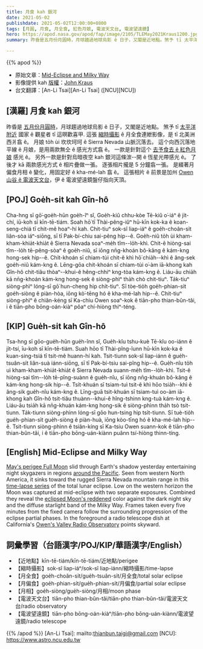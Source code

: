 ```yaml
---
title: 月食 kah 銀河
date: 2021-05-02
publishdate: 2021-05-02T12:00:00+0800
tags: [月圓, 月食, 月全食, 紅色月娘, 電波天文台, 電波望遠鏡]
hero: https://apod.nasa.gov/apod/fap/image/2105/TLEMay2021Kraus1200.jpg
summary: 昨昏是五月份月圓時，月球趨過地球烏影 ê 日子，又閣是近地點。煞予 tī 太平洋附近國家 ê 觀星者 tī 這暝歡喜甲.

---
```


{{% apod %}}

- 原始文章：[Mid-Eclipse and Milky Way](https://apod.nasa.gov/apod/ap210502.html)
- 影像提供 kah [版權][copyright]：[John Kraus](https://www.johnkrausphotos.com/)
- 台文翻譯：[An-Li Tsai][An-Li Tsai] ([NCU][NCU])

## [漢羅] 月食 kah 銀河

昨昏是 [五月份月圓時][May's perigee Full Moon]，月球趨過地球烏影 ê 日子，又閣是近地點。
煞予 tī [太平洋附近][around the Pacific] 國家 ê 觀星者 tī 這暝歡喜甲.
這張 [縮時攝影][time-lapse series] ê 月全食連紲影像，是 tī 北美洲西爿翕 ê。
月娘 to̍h ùi 坎坎坷坷 ê Sierra Nevada 山脈沉落去。
這个向西沉落地平線 ê 月娘，是用兩款無仝 ê 感光方式翕 ê。
一款是針對這个 [去予食去 ê 紅色月娘][eclipsed Moon's reddened] 感光 ê。
另外一款是針對烏暗夜空 kah 銀河這條湠--開 ê 恆星光帶感光 ê。
了後才 kā 兩款感光方式 ê 相片疊做一張。
逐張相片攏是 5 分鐘翕一張。
是綴著月偏食月相 ê 變化，用固定好 ê kha-mé-lah 翕 ê。
這張相片 ê 前景是加州 [Owen 山谷 ê 電波天文台][Owen's Valley Radio Observatory]，伊 ê 電波望遠鏡盤仔指向天頂。


## [POJ] Goe̍h-si̍t kah Gîn-hô

Cha-hng sī gō͘-goe̍h-hūn goe̍h-îⁿ sî, Goe̍h-kiû chhu-kòe Tē-kiû o͘-iáⁿ ê ji̍t-chí, iū-koh sī kīn-tē-tiám.
Soah hō͘ tī Thài-pêng-iûⁿ hū-kīn kok-ka ê koan-seng-chiá tī chit-mê hoaⁿ-hí kah.
Chit-tiuⁿ sok-sî liap-iáⁿ ê goe̍h-choân-si̍t liân-sòa iáⁿ-siōng, sī tī Pak-bí-chiu sai-pêng hip--ê.
Goe̍h-niû to̍h ùi kham-kham-khia̍t-khia̍t ê Sierra Nevada soaⁿ-me̍h tîm--lo̍h-khì.
Chit-ê hiòng-sai tîm--lo̍h tē-pêng-sòaⁿ ê goe̍h-niû, sī iōng nn̄g-khoán bô-kâng ê kám-kng hong-sek hip--ê.
Chi̍t-khoán sī chiam-tùi chit-ê khì hō͘ chia̍h--khì ê âng-sek goe̍h-niû kám-kng ê.
Lēng-gōa chit-khoán sī chiam-tùi o͘-àm iā-khong kah Gîn-hô chit-tiâu thòaⁿ--khui-ê hêng-chhiⁿ kng-tòa kám-kng ê.
Liáu-āu chia̍h kā nn̄g-khoán kám-kng hong-sek ê siòng-phìⁿ tha̍h chò chit-tiuⁿ.
Ta̍k-tiuⁿ siòng-phìⁿ lóng-sī gō͘ hun-cheng hip chi̍t-tiuⁿ.
Sī tòe-tio̍h goe̍h-phian-si̍t goe̍h-siòng ê piàn-hòa, iōng kò͘-tēng hó ê kha-mé-lah hip--ê.
Chit-tiuⁿ siòng-phìⁿ ê chiân-kéng sī Ka-chiu Owen soaⁿ-kok ê tiān-pho thian-bûn-tâi, i ê tiān-pho bōng-oán-kiàⁿ pôaⁿ chí-hiòng thiⁿ-téng.

## [KIP] Gue̍h-si̍t kah Gîn-hô

Tsa-hng sī gōo-gue̍h-hūn gue̍h-înn sî, Gue̍h-kîu tshu-kuè Tē-kîu oo-iánn ê ji̍t-tsí, īu-koh sī kīn-tē-tiám.
Suah hōo tī Thài-pîng-îunn hū-kīn kok-ka ê kuan-sing-tsiá tī tsit-mê huann-hí kah.
Tsit-tiunn sok-sî liap-iánn ê gue̍h-tsuân-si̍t liân-suà iánn-siōng, sī tī Pak-bí-tsiu sai-pîng hip--ê.
Gue̍h-nîu to̍h uì kham-kham-khia̍t-khia̍t ê Sierra Nevada suann-me̍h tîm--lo̍h-khì.
Tsit-ê hiòng-sai tîm--lo̍h tē-pîng-suànn ê gue̍h-nîu, sī iōng nn̄g-khuán bô-kâng ê kám-kng hong-sik hip--ê.
Tsi̍t-khuán sī tsiam-tuì tsit-ê khì hōo tsia̍h--khì ê âng-sik gue̍h-nîu kám-kng ê.
Līng-guā tsit-khuán sī tsiam-tuì oo-àm iā-khong kah Gîn-hô tsit-tiâu thuànn--khui-ê hîng-tshinn kng-tuà kám-kng ê.
Liáu-āu tsia̍h kā nn̄g-khuán kám-kng hong-sik ê siòng-phìnn tha̍h tsò tsit-tiunn.
Ta̍k-tiunn siòng-phìnn lóng-sī gōo hun-tsing hip tsi̍t-tiunn.
Sī tuè-tio̍h gue̍h-phian-si̍t gue̍h-siòng ê piàn-huà, iōng kòo-tīng hó ê kha-mé-lah hip--ê.
Tsit-tiunn siòng-phìnn ê tsiân-kíng sī Ka-tsiu Owen suann-kok ê tiān-pho thian-bûn-tâi, i ê tiān-pho bōng-uán-kiànn puânn tsí-hiòng thinn-tíng.


## [English] Mid-Eclipse and Milky Way

[May's perigee Full Moon][May's perigee Full Moon] slid through Earth's shadow yesterday entertaining night skygazers in regions [around the Pacific][around the Pacific]. Seen from western North America, it sinks toward the rugged Sierra Nevada mountain range in this [time-lapse series][time-lapse series] of the total lunar eclipse. Low on the western horizon the Moon was captured at mid-eclipse with two separate exposures. Combined they reveal the [eclipsed Moon's reddened][eclipsed Moon's reddened] color against the dark night sky and the diffuse starlight band of the Milky Way. Frames taken every five minutes from the fixed camera follow the surrounding progression of the eclipse partial phases. In the foreground a radio telescope dish at California's [Owen's Valley Radio Observatory][Owen's Valley Radio Observatory] points skyward.

## 詞彙學習（台語漢字/POJ/KIP/華語漢字/English）

- 【近地點】kīn-tē-tiám/kīn-tē-tiám/近地點/perigee
- 【縮時攝影】sok-sî liap-iáⁿ/sok-sî liap-iánn/縮時攝影/time-lapse
- 【月全食】goe̍h-choân-si̍t/gue̍h-tsuân-si̍t/月全食/total solar eclipse
- 【月偏食】goe̍h-phian-si̍t/gue̍h-phian-si̍t/月偏食/partial solar eclipse
- 【月相】goe̍h-siòng/gue̍h-siòng/月相/moon phase
- 【電波天文台】tiān-pho thian-bûn-tâi/tiān-pho thian-bûn-tâi/電波天文台/radio observatory
- 【電波望遠鏡】tiān-pho bōng-oán-kiàⁿ/tiān-pho bōng-uán-kiànn/電波望遠鏡/radio telescope


{{% /apod %}}
[An-Li Tsai]: mailto:thianbun.taigi@gmail.com
[NCU]: https://www.astro.ncu.edu.tw

[copyright]: https://apod.nasa.gov/apod/fap/lib/about_apod.html#srapply

[May's perigee Full Moon]:https://moon.nasa.gov/news/161/super-blood-moon-your-questions-answered/
[around the Pacific]:https://svs.gsfc.nasa.gov/4906
[time-lapse series]:https://www.johnkrausphotos.com/Galleries/Space/Astrophotography/
[eclipsed Moon's reddened]:https://apod.nasa.gov/apod/fap/ap200124.html
[Owen's Valley Radio Observatory]:https://www.ovro.caltech.edu/index.php?page=history
